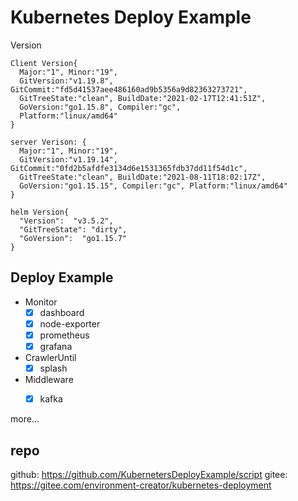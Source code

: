 # Kubernetes Deploy Example

Version
```shell
Client Version{
  Major:"1", Minor:"19", 
  GitVersion:"v1.19.8", GitCommit:"fd5d41537aee486160ad9b5356a9d82363273721",
  GitTreeState:"clean", BuildDate:"2021-02-17T12:41:51Z", 
  GoVersion:"go1.15.8", Compiler:"gc", 
  Platform:"linux/amd64"
}

server Verison: {
  Major:"1", Minor:"19", 
  GitVersion:"v1.19.14", GitCommit:"0fd2b5afdfe3134d6e1531365fdb37dd11f54d1c", 
  GitTreeState:"clean", BuildDate:"2021-08-11T18:02:17Z", 
  GoVersion:"go1.15.15", Compiler:"gc", Platform:"linux/amd64"
}

helm Version{
  "Version":  "v3.5.2", 
  "GitTreeState": "dirty", 
  "GoVersion":  "go1.15.7"
}
```

## Deploy Example

- Monitor
    - [x] dashboard
    - [x] node-exporter
    - [x] prometheus
    - [x] grafana

- CrawlerUntil
  - [x] splash

- Middleware
  - [x] kafka


more...

## repo
github: https://github.com/KubernetersDeployExample/script
gitee: https://gitee.com/environment-creator/kubernetes-deployment